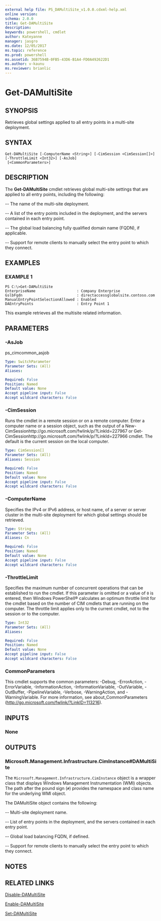 ```yaml
---
external help file: PS_DAMultiSite_v1.0.0.cdxml-help.xml
online version: 
schema: 2.0.0
title: Get-DAMultiSite
description: 
keywords: powershell, cmdlet
author: Kateyanne
manager: jasgro
ms.date: 12/05/2017
ms.topic: reference
ms.prod: powershell
ms.assetid: 36B7594B-0FB5-43D6-B1A4-FD0A492622D1
ms.author: v-kaunu
ms.reviewer: brianlic
---
```


# Get-DAMultiSite

## SYNOPSIS
Retrieves global settings applied to all entry points in a multi-site deployment.

## SYNTAX

```
Get-DAMultiSite [-ComputerName <String>] [-CimSession <CimSession[]>] [-ThrottleLimit <Int32>] [-AsJob]
 [<CommonParameters>]
```

## DESCRIPTION
The **Get-DAMultiSite** cmdlet retrieves global multi-site settings that are applied to all entry points, including the following: 

 -- The name of the multi-site deployment. 

 -- A list of the entry points included in the deployment, and the servers contained in each entry point. 

 -- The global load balancing fully qualified domain name (FQDN), if applicable. 

 -- Support for remote clients to manually select the entry point to which they connect.

## EXAMPLES

### EXAMPLE 1
```
PS C:\>Get-DAMultiSite
EnterpriseName                   : Company Enterprise 
GslbFqdn                         : directaccessglobalsite.contoso.com 
ManualEntryPointSelectionAllowed : Enabled 
DAEntryPoints                    : Entry Point 1
```

This example retrieves all the multisite related information.

## PARAMETERS

### -AsJob
ps_cimcommon_asjob

```yaml
Type: SwitchParameter
Parameter Sets: (All)
Aliases: 

Required: False
Position: Named
Default value: None
Accept pipeline input: False
Accept wildcard characters: False
```

### -CimSession
Runs the cmdlet in a remote session or on a remote computer.
Enter a computer name or a session object, such as the output of a New-CimSessionhttp://go.microsoft.com/fwlink/p/?LinkId=227967 or Get-CimSessionhttp://go.microsoft.com/fwlink/p/?LinkId=227966 cmdlet.
The default is the current session on the local computer.

```yaml
Type: CimSession[]
Parameter Sets: (All)
Aliases: Session

Required: False
Position: Named
Default value: None
Accept pipeline input: False
Accept wildcard characters: False
```

### -ComputerName
Specifies the IPv4 or IPv6 address, or host name, of a server or server cluster in the multi-site deployment for which global settings should be retrieved.

```yaml
Type: String
Parameter Sets: (All)
Aliases: Cn

Required: False
Position: Named
Default value: None
Accept pipeline input: False
Accept wildcard characters: False
```

### -ThrottleLimit
Specifies the maximum number of concurrent operations that can be established to run the cmdlet.
If this parameter is omitted or a value of `0` is entered, then Windows PowerShell® calculates an optimum throttle limit for the cmdlet based on the number of CIM cmdlets that are running on the computer.
The throttle limit applies only to the current cmdlet, not to the session or to the computer.

```yaml
Type: Int32
Parameter Sets: (All)
Aliases: 

Required: False
Position: Named
Default value: None
Accept pipeline input: False
Accept wildcard characters: False
```

### CommonParameters
This cmdlet supports the common parameters: -Debug, -ErrorAction, -ErrorVariable, -InformationAction, -InformationVariable, -OutVariable, -OutBuffer, -PipelineVariable, -Verbose, -WarningAction, and -WarningVariable. For more information, see about_CommonParameters (http://go.microsoft.com/fwlink/?LinkID=113216).

## INPUTS

### None

## OUTPUTS

### Microsoft.Management.Infrastructure.CimInstance#DAMultiSite
The `Microsoft.Management.Infrastructure.CimInstance` object is a wrapper class that displays Windows Management Instrumentation (WMI) objects.
The path after the pound sign (`#`) provides the namespace and class name for the underlying WMI object.

The DAMultiSite object contains the following: 

 -- Multi-site deployment name. 

 -- List of entry points in the deployment, and the servers contained in each entry point. 

 -- Global load balancing FQDN, if defined. 

 -- Support for remote clients to manually select the entry point to which they connect.

## NOTES

## RELATED LINKS

[Disable-DAMultiSite](./Disable-DAMultiSite.md)

[Enable-DAMultiSite](./Enable-DAMultiSite.md)

[Set-DAMultiSite](./Set-DAMultiSite.md)

